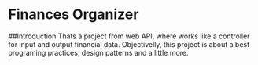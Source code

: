 # Finances Organizer

##Introduction
Thats a project from web API, where works like a controller for input and output financial data. Objectivelly, this project is about a best programing practices, design patterns and a little more. 
